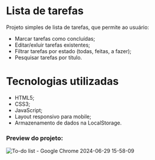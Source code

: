 # Lista de tarefas

Projeto simples de lista de tarefas, que permite ao usuário:

- Marcar tarefas como concluídas;
- Editar/exluir tarefas existentes;
- Filtrar tarefas por estado (todas, feitas, a fazer);
- Pesquisar tarefas por título.

# Tecnologias utilizadas 
- HTML5;
- CSS3;
- JavaScript;
- Layout responsivo para mobile;
- Armazenamento de dados na LocalStorage.

### Preview do projeto:

![To-do list - Google Chrome 2024-06-29 15-58-09](https://github.com/anapmartinsf/to-do-list/assets/147733681/3e58edc3-7f8a-4d82-a74f-37bb7c3767b1)


